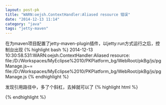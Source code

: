 ```yaml
---
layout: post-pk
title: "WARN:oejsh.ContextHandler:Aliased resource 错误"
date: "2014-12-13 11:14"
category: "java"
tags: "jetty-maven"
---
```



在为maven项目配置了jetty-maven-plugin插件，以jetty:run方式运行之后，控制台出现
{% highlight bash %}
2014-12-13 10:30:58.531:WARN:oejsh.ContextHandler:Aliased resource: file:/D:/Workspaces/MyEclipse%2010/PKPlatform_bg/WebRoot/pkBg/js/pgManage.js~=
file:/D:/Workspaces/MyEclipse%2010/PKPlatform_bg/WebRoot/pkBg/js/pgManage.js
{% endhighlight %}

发现引用路径中，多了个斜杠，去掉就可以了
{% highlight html %}
<script type="text/javascript" src="//js/pgManage.js"></script>
{% endhighlight %}

